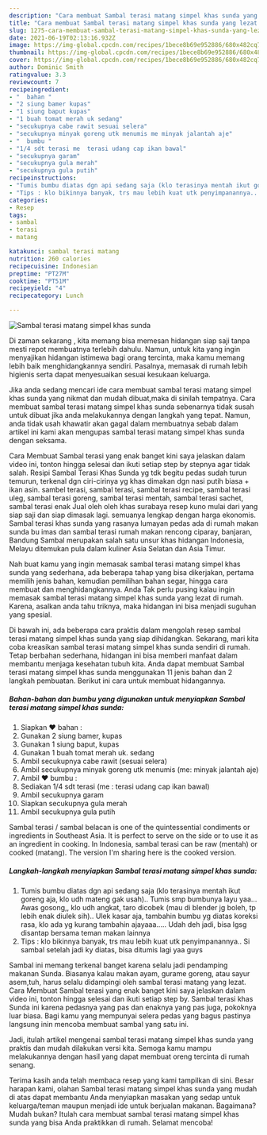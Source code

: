 ```yaml
---
description: "Cara membuat Sambal terasi matang simpel khas sunda yang lezat Untuk Jualan"
title: "Cara membuat Sambal terasi matang simpel khas sunda yang lezat Untuk Jualan"
slug: 1275-cara-membuat-sambal-terasi-matang-simpel-khas-sunda-yang-lezat-untuk-jualan
date: 2021-06-19T02:13:16.932Z
image: https://img-global.cpcdn.com/recipes/1bece8b69e952886/680x482cq70/sambal-terasi-matang-simpel-khas-sunda-foto-resep-utama.jpg
thumbnail: https://img-global.cpcdn.com/recipes/1bece8b69e952886/680x482cq70/sambal-terasi-matang-simpel-khas-sunda-foto-resep-utama.jpg
cover: https://img-global.cpcdn.com/recipes/1bece8b69e952886/680x482cq70/sambal-terasi-matang-simpel-khas-sunda-foto-resep-utama.jpg
author: Dominic Smith
ratingvalue: 3.3
reviewcount: 7
recipeingredient:
- "  bahan "
- "2 siung bamer kupas"
- "1 siung baput kupas"
- "1 buah tomat merah uk sedang"
- "secukupnya cabe rawit sesuai selera"
- "secukupnya minyak goreng utk menumis me minyak jalantah aje"
- "  bumbu "
- "1/4 sdt terasi me  terasi udang cap ikan bawal"
- "secukupnya garam"
- "secukupnya gula merah"
- "secukupnya gula putih"
recipeinstructions:
- "Tumis bumbu diatas dgn api sedang saja (klo terasinya mentah ikut goreng aja, klo udh mateng gak usah).. Tumis smp bumbunya layu yaa... Awas gosong,, klo udh angkat, taro dicobek (mau di blender jg boleh, tp lebih enak diulek sih).. Ulek kasar aja, tambahin bumbu yg diatas koreksi rasa, klo ada yg kurang tambahin ajayaaa..... Udah deh jadi, bisa lgsg disantap bersama teman makan lainnya"
- "Tips : klo bikinnya banyak, trs mau lebih kuat utk penyimpanannya.. Si sambal setelah jadi ky diatas, bisa ditumis lagi yaa guys"
categories:
- Resep
tags:
- sambal
- terasi
- matang

katakunci: sambal terasi matang 
nutrition: 260 calories
recipecuisine: Indonesian
preptime: "PT27M"
cooktime: "PT51M"
recipeyield: "4"
recipecategory: Lunch

---
```



![Sambal terasi matang simpel khas sunda](https://img-global.cpcdn.com/recipes/1bece8b69e952886/680x482cq70/sambal-terasi-matang-simpel-khas-sunda-foto-resep-utama.jpg)

Di zaman  sekarang , kita memang bisa memesan hidangan siap saji tanpa mesti repot membuatnya terlebih dahulu. Namun, untuk kita yang ingin menyajikan hidangan istimewa bagi orang tercinta, maka kamu memang lebih baik menghidangkannya sendiri. Pasalnya, memasak di rumah lebih higienis serta dapat menyesuaikan sesuai kesukaan keluarga.

Jika anda sedang mencari ide cara membuat sambal terasi matang simpel khas sunda yang nikmat dan mudah dibuat,maka di sinilah tempatnya. Cara membuat sambal terasi matang simpel khas sunda  sebenarnya tidak susah untuk dibuat jika anda melakukannya dengan langkah yang tepat. Namun, anda tidak usah khawatir akan gagal dalam membuatnya 
sebab dalam artikel ini kami akan mengupas sambal terasi matang simpel khas sunda dengan seksama.  

Cara Membuat Sambal terasi yang enak banget kini saya jelaskan dalam video ini, tonton hingga selesai dan ikuti setiap step by stepnya agar tidak salah. Resipi Sambal Terasi Khas Sunda yg tdk begitu pedas sudah turun temurun, terkenal dgn ciri-cirinya yg khas dimakan dgn nasi putih biasa + ikan asin. sambel terasi, sambal terasi, sambal terasi recipe, sambal terasi uleg, sambal terasi goreng, sambal terasi mentah, sambal terasi sachet, sambal terasi enak Jual oleh oleh khas surabaya resep kuno mulai dari yang siap saji dan siap dimasak lagi. semuanya lengkap dengan harga ekonomis. Sambal terasi khas sunda yang rasanya lumayan pedas ada di rumah makan sunda bu imas dan sambal terasi rumah makan rencong ciparay, banjaran, Bandung Sambal merupakan salah satu unsur khas hidangan Indonesia, Melayu ditemukan pula dalam kuliner Asia Selatan dan Asia Timur.

Nah buat kamu yang ingin memasak sambal terasi matang simpel khas sunda yang sederhana, ada beberapa tahap yang bisa dikerjakan, pertama memilih jenis bahan, kemudian pemilihan bahan segar, hingga cara membuat dan menghidangkannya. Anda Tak perlu pusing kalau ingin memasak sambal terasi matang simpel khas sunda yang lezat di rumah. Karena, asalkan anda  tahu triknya, maka hidangan ini bisa menjadi suguhan yang spesial.

Di bawah ini, ada beberapa cara praktis  dalam mengolah resep sambal terasi matang simpel khas sunda yang siap dihidangkan. Sekarang, mari kita coba kreasikan sambal terasi matang simpel khas sunda sendiri di rumah. Tetap berbahan sederhana, hidangan ini bisa memberi manfaat dalam membantu menjaga kesehatan tubuh kita. Anda dapat membuat Sambal terasi matang simpel khas sunda menggunakan 11 jenis bahan dan 2 langkah pembuatan. Berikut ini cara untuk membuat hidangannya.

<!--inarticleads1-->

##### Bahan-bahan dan bumbu yang digunakan untuk menyiapkan Sambal terasi matang simpel khas sunda:

1. Siapkan  ❤ bahan :
1. Gunakan 2 siung bamer, kupas
1. Gunakan 1 siung baput, kupas
1. Gunakan 1 buah tomat merah uk. sedang
1. Ambil secukupnya cabe rawit (sesuai selera)
1. Ambil secukupnya minyak goreng utk menumis (me: minyak jalantah aje)
1. Ambil  ❤ bumbu :
1. Sediakan 1/4 sdt terasi (me : terasi udang cap ikan bawal)
1. Ambil secukupnya garam
1. Siapkan secukupnya gula merah
1. Ambil secukupnya gula putih


Sambal terasi / sambal belacan is one of the quintessential condiments or ingredients in Southeast Asia. It is perfect to serve on the side or to use it as an ingredient in cooking. In Indonesia, sambal terasi can be raw (mentah) or cooked (matang). The version I&#39;m sharing here is the cooked version. 

<!--inarticleads2-->

##### Langkah-langkah menyiapkan Sambal terasi matang simpel khas sunda:

1. Tumis bumbu diatas dgn api sedang saja (klo terasinya mentah ikut goreng aja, klo udh mateng gak usah).. Tumis smp bumbunya layu yaa... Awas gosong,, klo udh angkat, taro dicobek (mau di blender jg boleh, tp lebih enak diulek sih).. Ulek kasar aja, tambahin bumbu yg diatas koreksi rasa, klo ada yg kurang tambahin ajayaaa..... Udah deh jadi, bisa lgsg disantap bersama teman makan lainnya
1. Tips : klo bikinnya banyak, trs mau lebih kuat utk penyimpanannya.. Si sambal setelah jadi ky diatas, bisa ditumis lagi yaa guys


Sambal ini memang terkenal banget karena selalu jadi pendamping makanan Sunda. Biasanya kalau makan ayam, gurame goreng, atau sayur asem,tuh, harus selalu didampingi oleh sambal terasi matang yang lezat. Cara Membuat Sambal terasi yang enak banget kini saya jelaskan dalam video ini, tonton hingga selesai dan ikuti setiap step by. Sambal terasi khas Sunda ini karena pedasnya yang pas dan enaknya yang pas juga, pokoknya luar biasa. Bagi kamu yang mempunyai selera pedas yang bagus pastinya langsung inin mencoba membuat sambal yang satu ini. 

Jadi, itulah artikel mengenai  sambal terasi matang simpel khas sunda  yang praktis dan mudah dilakukan versi kita. Semoga kamu mampu melakukannya dengan hasil yang dapat membuat oreng tercinta di rumah senang. 

Terima kasih anda telah membaca resep yang kami tampilkan di sini. Besar harapan kami, olahan  Sambal terasi matang simpel khas sunda yang mudah di atas dapat membantu Anda menyiapkan masakan yang sedap untuk keluarga/teman maupun menjadi ide untuk berjualan makanan. Bagaimana? Mudah bukan? Itulah cara membuat sambal terasi matang simpel khas sunda yang bisa Anda praktikkan di rumah. Selamat mencoba!

